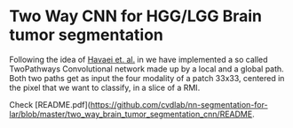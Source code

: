 # Two Way CNN for HGG/LGG Brain tumor segmentation

Following the idea of [Havaei et. al.](http://www.sciencedirect.com/science/article/pii/S1361841516300330) in we have implemented a so called TwoPathways Convolutional network made up by a local and a global path. Both two paths get as input the four modality of a patch 33x33, centered in the pixel that we want to classify, in a slice of a RMI.

Check [README.pdf](https://github.com/cvdlab/nn-segmentation-for-lar/blob/master/two_way_brain_tumor_segmentation_cnn/README.